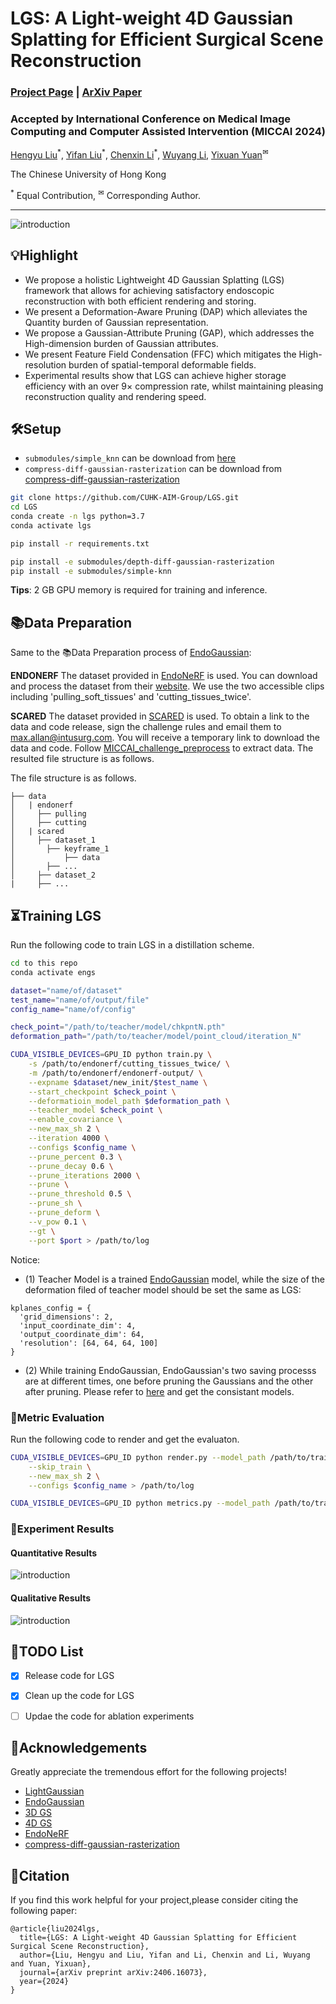# LGS: A Light-weight 4D Gaussian Splatting for Efficient Surgical Scene Reconstruction

<!-- <i>The avatar is generated by stable diffusion.</i> -->


### [Project Page](https://lgs-endo.github.io/) | [ArXiv Paper](https://arxiv.org/abs/2406.16073)
### Accepted by International Conference on Medical Image Computing and Computer Assisted Intervention (MICCAI 2024)

[Hengyu Liu](https://github.com/LiuHengyu321)<sup>\*</sup>, 
[Yifan Liu](https://yifliu3.github.io/)<sup>\*</sup>,
[Chenxin Li](https://xggnet.github.io/)<sup>\*</sup>, 
[Wuyang Li](https://wymancv.github.io/wuyang.github.io/)<sup></sup>,
[Yixuan Yuan](https://www.ee.cuhk.edu.hk/en-gb/people/academic-staff/professors/prof-yixuan-yuan)<sup>✉</sup>

The Chinese University of Hong Kong

<sup>\*</sup> Equal Contribution, <sup>✉</sup> Corresponding Author. 

-------------------------------------------
![introduction](./assets/pipeline.png)

## 💡Highlight
- We propose a holistic Lightweight 4D Gaussian Splatting (LGS) framework that allows for achieving satisfactory endoscopic reconstruction with both efficient rendering and storing.
- We present a Deformation-Aware Pruning (DAP) which alleviates the Quantity burden of Gaussian representation.
- We propose a Gaussian-Attribute Pruning (GAP), which addresses the High-dimension burden of Gaussian attributes.
- We present Feature Field Condensation (FFC) which mitigates the High-resolution burden of spatial-temporal deformable fields.
- Experimental results show that LGS can achieve higher storage efficiency with an over $9\times$ compression rate, whilst maintaining pleasing reconstruction quality and rendering speed.

## 🛠Setup

- `submodules/simple_knn` can be download from [here](https://github.com/yifliu3/EndoGaussian/tree/master/submodules/simple-knn)
- `compress-diff-gaussian-rasterization` can be download from [compress-diff-gaussian-rasterization](https://github.com/Kevin-2017/compress-diff-gaussian-rasterization/tree/240618bbc5fb21c270a0c5babb292615011a2f15)

```bash
git clone https://github.com/CUHK-AIM-Group/LGS.git
cd LGS
conda create -n lgs python=3.7
conda activate lgs

pip install -r requirements.txt

pip install -e submodules/depth-diff-gaussian-rasterization
pip install -e submodules/simple-knn
```

**Tips**: 2 GB GPU memory is required for training and inference. 

## 📚Data Preparation
Same to the 📚Data Preparation process of [EndoGaussian](https://github.com/yifliu3/EndoGaussian):

**ENDONERF** The dataset provided in [EndoNeRF](https://arxiv.org/abs/2206.15255) is used. You can download and process the dataset from their [website](https://github.com/med-air/EndoNeRF). We use the two accessible clips including 'pulling_soft_tissues' and 'cutting_tissues_twice'.

**SCARED** The dataset provided in [SCARED](https://endovissub2019-scared.grand-challenge.org/) is used. To obtain a link to the data and code release, sign the challenge rules and email them to max.allan@intusurg.com. You will receive a temporary link to download the data and code. Follow [MICCAI_challenge_preprocess](https://github.com/EikoLoki/MICCAI_challenge_preprocess) to extract data. The resulted file structure is as follows.



The file structure is as follows.
```
├── data
│   | endonerf 
│     ├── pulling
│     ├── cutting 
│   | scared
│     ├── dataset_1
│       ├── keyframe_1
│           ├── data
│       ├── ...
│     ├── dataset_2
|     ├── ...

```



## ⏳Training LGS
Run the following code to train LGS in a distillation scheme.
```bash
cd to this repo
conda activate engs

dataset="name/of/dataset"
test_name="name/of/output/file"
config_name="name/of/config"

check_point="/path/to/teacher/model/chkpntN.pth"
deformation_path="/path/to/teacher/model/point_cloud/iteration_N"

CUDA_VISIBLE_DEVICES=GPU_ID python train.py \
    -s /path/to/endonerf/cutting_tissues_twice/ \
    -m /path/to/endonerf/endonerf-output/ \
    --expname $dataset/new_init/$test_name \
    --start_checkpoint $check_point \
    --deformatioin_model_path $deformation_path \
    --teacher_model $check_point \
    --enable_covariance \
    --new_max_sh 2 \
    --iteration 4000 \
    --configs $config_name \
    --prune_percent 0.3 \
    --prune_decay 0.6 \
    --prune_iterations 2000 \
    --prune \
    --prune_threshold 0.5 \
    --prune_sh \
    --prune_deform \
    --v_pow 0.1 \
    --gt \
    --port $port > /path/to/log

```
Notice:
- (1) Teacher Model is a trained [EndoGaussian](https://github.com/yifliu3/EndoGaussian) model, while the size of the deformation filed of teacher model should be set the same as LGS:
```
kplanes_config = {
  'grid_dimensions': 2,
  'input_coordinate_dim': 4,
  'output_coordinate_dim': 64,
  'resolution': [64, 64, 64, 100]
}
```
- (2) While training EndoGaussian, EndoGaussian's two saving processs are at different times, one before pruning the Gaussians and the other after pruning. Please refer to [here](https://github.com/CUHK-AIM-Group/LGS/issues/7) and get the consistant models.

### 📏Metric Evaluation
Run the following code to render and get the evaluaton.

```bash
CUDA_VISIBLE_DEVICES=GPU_ID python render.py --model_path /path/to/trained/model \
    --skip_train \
    --new_max_sh 2 \
    --configs $config_name > /path/to/log

CUDA_VISIBLE_DEVICES=GPU_ID python metrics.py --model_path /path/to/trained/model > /path/to/log
```


### 🎪Experiment Results
#### Quantitative Results
![introduction](./assets/res_1.jpg)
#### Qualitative Results
![introduction](./assets/res_2.png)


## 🛒TODO List
- [X] Release code for LGS
- [X] Clean up the code for LGS
- [ ] Updae the code for ablation experiments


## 🎈Acknowledgements
Greatly appreciate the tremendous effort for the following projects!
- [LightGaussian](https://github.com/VITA-Group/LightGaussian)
- [EndoGaussian](https://github.com/yifliu3/EndoGaussian)
- [3D GS](https://github.com/graphdeco-inria/gaussian-splatting)
- [4D GS](https://github.com/hustvl/4DGaussians)
- [EndoNeRF](https://github.com/med-air/EndoNeRF)
- [compress-diff-gaussian-rasterization](https://github.com/Kevin-2017/compress-diff-gaussian-rasterization/tree/240618bbc5fb21c270a0c5babb292615011a2f15)


## 📜Citation
If you find this work helpful for your project,please consider citing the following paper:
```
@article{liu2024lgs,
  title={LGS: A Light-weight 4D Gaussian Splatting for Efficient Surgical Scene Reconstruction},
  author={Liu, Hengyu and Liu, Yifan and Li, Chenxin and Li, Wuyang and Yuan, Yixuan},
  journal={arXiv preprint arXiv:2406.16073},
  year={2024}
}
```
